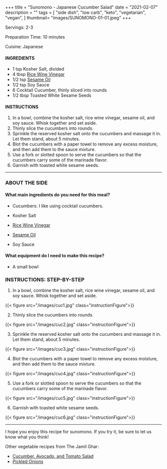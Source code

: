 +++
title = "Sunomono - Japanese Cucumber Salad"
date = "2021-02-07"
description = ""
tags = [
    "side dish",
    "low carb",
    "keto",
    "vegetarian",
    "vegan",
]
thumbnail= "images/SUNOMONO-01-01.jpeg"
+++

Servings: 2-3 <!--more-->

Preparation Time: 10 minutes 

Cuisine: Japanese 

#### INGREDIENTS 

* 1 tsp Kosher Salt, divided 
* 4 tbsp [Rice Wine Vinegar](https://amzn.to/3feHUZc)
* 1/2 tsp [Sesame Oil](https://amzn.to/3b72o2v)
* 1/2 tsp Soy Sauce 
* 6 Cocktail Cucumber, thinly sliced into rounds
* 1/2 tbsp Toasted White Sesame Seeds

#### INSTRUCTIONS 

1. In a bowl, combine the kosher salt, rice wine vinegar, sesame oil, and soy sauce. Whisk together and set aside.  
2. Thinly slice the cucumbers into rounds. 
3. Sprinkle the reserved kosher salt onto the cucumbers and massage it in. Let them stand, about 5 minutes. 
4. Blot the cucumbers with a paper towel to remove any excess moisture, and then add them to the sauce mixture. 
5. Use a fork or slotted spoon to serve the cucumbers so that the cucumbers carry some of the marinade flavor. 
6. Garnish with toasted white sesame seeds. 

---- 

### ABOUT THE SIDE 

#### What main ingredients do you need for this meal?

* Cucumbers: I like using cocktail cucumbers. 

* Kosher Salt 

* [Rice Wine Vinegar](https://amzn.to/3feHUZc)

* [Sesame Oil](https://amzn.to/3b72o2v)

*  Soy Sauce 

#### What equipment do I need to make this recipe?

* A small bowl 

### INSTRUCTIONS: STEP-BY-STEP

1. In a bowl, combine the kosher salt, rice wine vinegar, sesame oil, and soy sauce. Whisk together and set aside.  

{{< figure src="/images/cuc1.jpg" class="instructionFigure">}}

2. Thinly slice the cucumbers into rounds. 

{{< figure src="/images/cuc2.jpg" class="instructionFigure">}}

3. Sprinkle the reserved kosher salt onto the cucumbers and massage it in. Let them stand, about 5 minutes. 

{{< figure src="/images/cuc3.jpg" class="instructionFigure">}}

4. Blot the cucumbers with a paper towel to remove any excess moisture, and then add them to the sauce mixture. 

{{< figure src="/images/cuc4.jpg" class="instructionFigure">}}

5. Use a fork or slotted spoon to serve the cucumbers so that the cucumbers carry some of the marinade flavor. 

{{< figure src="/images/cuc5.jpg" class="instructionFigure">}}

6. Garnish with toasted white sesame seeds. 

{{< figure src="/images/cuc6.jpg" class="instructionFigure">}}

----

I hope you enjoy this recipe for sunomono. If you try it, be sure to let us know what you think!

Other vegetable recipes from The Jamil Ghar:
* [Cucumber, Avocado, and Tomato Salad](https://www.jamilghar.com/recipe/cucumber_avo_tom_salad/)
* [Pickled Onions](https://www.jamilghar.com/recipe/pickled_onions/)
